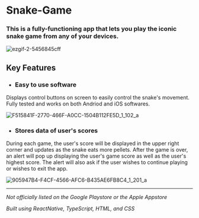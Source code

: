 # Snake-Game
### This is a fully-functioning app that lets you play the iconic snake game from any of your devices.

![ezgif-2-5456845cff](https://user-images.githubusercontent.com/65518366/181351857-dd38e6b4-8d44-472f-a62e-f3c1a3099cb3.gif)

## Key Features
 - ### Easy to use software

 Displays control buttons on screen to easily control the snake's movement.
 Fully tested and works on both Andriod and iOS softwares.
 
 ![F515841F-2770-466F-A0CC-1504B112FE5D_1_102_a](https://user-images.githubusercontent.com/65518366/181351229-0a2e3975-cdd5-4ae4-91bf-937ba59b2680.jpeg)
 
 - ### Stores data of user's scores
 
 During each game, the user's score will be displayed in the upper right corner and updates as the snake eats more pellets.
 After the game is over, an alert will pop up displaying the user's game score as well as the user's highest score.
 The alert will also ask if the user wishes to continue playing or wishes to exit the app.
 
 ![905947B4-F4CF-4566-AFC6-B435AE6FB8C4_1_201_a](https://user-images.githubusercontent.com/65518366/181351080-5aefc921-0047-4d6e-be82-df32f36d9fdd.jpeg)

---
*Not officially listed on the Google Playstore or the Apple Appstore*

*Built using ReactNative, TypeScript, HTML, and CSS*
